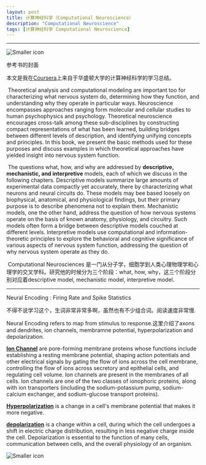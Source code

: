 ```yaml
---
layout: post
title: 计算神经科学（Computational Neuroscience）
description: "Computational Neuroscience"
tags: [计算神经科学 Computational Neuroscience]
---
```


----------------------

![Smaller icon](http://awalife.top/images/8/theoretical_neuroscience.jpeg)

参考书的封面

本文是我在[Coursera]上来自于华盛顿大学的计算神经科学的学习总结。

​	Theoretical analysis and computational modeling are important too for characterizing what nervous system do, determining how they function, and understanding why  they operate in particular ways. Neuroscience encompasses approaches ranging form molecular and cellular studies to human psychophysics and psychology. Theoretical neuroscience encourages cross-talk among these sub-disciplines by constructing compact representations of what has been learned, building bridges between different levels of description, and identifying unifying concepts and principles. In this book, we present the basic methods used for these purposes and discuss examples in which theoretical approaches have yielded insight into nervous system function.

​	The questions what, how, and why are addressed by **descriptive, mechanistic, and interpretive** models, each of which we discuss in the following chapters. Descriptive models summarize large amounts of experimental data compactly yet accurately, there by characterizing what neurons and neural circuits do. These models may bee based loosely on biophysical, anatomical, and physiological findings, but their primary purpose is to describe phenomena not to explain them. Mechanistic models, one the other hand, address the question of how nervous systems operate on the basis of known anatomy, physiology, and circuitry. Such models often form a bridge between descriptive models couched at different levels. Interpretive models use computational and information-theoretic principles to explore the behavioral and cognitive significance of various aspects of nervous system function, addressing the question of why nervous system operate as they do.

​	Computational Neurosciences 是一门从分子学，细胞学到人类心理物理学和心理学的交叉学科。研究他的时候分为三个阶段：what, how, why，这三个阶段分别对应着descriptive model, mechanistic model, interpretive model.

---------------------

Neural Encoding : Firing Rate and Spike Statistics

不得不说学习这个，生词非常非常多啊，虽然也有不少组合词。阅读速度非常慢.

Neural Encoding refers to map from stimulus to response.这里介绍了axons and dendrites, ion channels, membramne potential, hyperpolarization and depolarization.

**[Ion Channel]** are pore-forming membrane proteins whose functions include establishing a resting membrane potential, shaping action potentials and other electrical signals by gating the flow of ions across the cell membrane, controlling the flow of ions across secretory and epithelial cells, and regulating cell volume. Ion channels are present in the membranes of all cells. Ion channels are one of the two classes of ionophoric proteins, along with ion transporters (including the sodium-potassium pump, sodium-calcium exchanger, and sodium-glucose transport proteins).

**[Hyperpolarization]** is a change in a cell's membrane potential that makes it more negative.

**[depolarization]** is a change within a cell, during which the cell undergoes a shift in electric charge distribution, resulting in less negative charge inside the cell. Depolarization is essential to the function of many cells, communication between cells, and the overall physiology of an organism.

![Smaller icon](http://awalife.top/images/8/1221_Action_Potential.jpeg)

[Coursera]:https://www.coursera.org
[Hyperpolarization]:https://en.wikipedia.org/wiki/Hyperpolarization_(biology)
[depolarization]:https://en.wikipedia.org/wiki/Depolarization
[Ion Channel]:https://en.wikipedia.org/wiki/Ion_channel